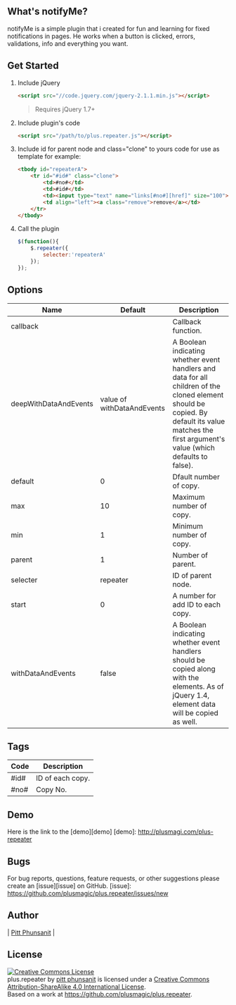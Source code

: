 What's notifyMe?
----------------

notifyMe is a simple plugin that i created for fun and learning for fixed notifications in pages.
He works when a button is clicked, errors, validations, info and everything you want.

Get Started
----------------
1. Include jQuery

	```html
	<script src="//code.jquery.com/jquery-2.1.1.min.js"></script>
	```

	>Requires jQuery 1.7+

2. Include plugin's code

	```html
	<script src="/path/to/plus.repeater.js"></script>
	```

3. Include id for parent node and class="clone" to yours code for use as template for example:

	```html
	<tbody id="repeaterA">
		<tr id="#id#" class="clone">
			<td>#no#</td>
			<td>#id#</td>
			<td><input type="text" name="links[#no#][href]" size="100"></td>
			<td align="left"><a class="remove">remove</a></td>
		</tr>
	</tbody>
	```

4. Call the plugin

	```javascript
	$(function(){
		$.repeater({
			selecter:'repeaterA'
		});
	});
	```

Options
----------

| Name                  | Default                    | Description                                                                                                                                                                                      |
|-----------------------|----------------------------|--------------------------------------------------------------------------------------------------------------------------------------------------------------------------------------------------|
| callback              |                            | Callback function.                                                                                                                                                                               |
| deepWithDataAndEvents | value of withDataAndEvents | A Boolean indicating whether event handlers and data for all children of the cloned element should be copied. By default its value matches the first argument's value (which defaults to false). |
| default               | 0                          | Dfault number of copy.                                                                                                                                                                           |
| max                   | 10                         | Maximum number of copy.                                                                                                                                                                          |
| min                   | 1                          | Minimum number of copy.                                                                                                                                                                          |
| parent                | 1                          | Number of parent.                                                                                                                                                                                |
| selecter              | repeater                   | ID of parent node.                                                                                                                                                                               |
| start                 | 0                          | A number for add ID to each copy.                                                                                                                                                                |
| withDataAndEvents     | false                      | A Boolean indicating whether event handlers should be copied along with the elements. As of jQuery 1.4, element data will be copied as well.                                                     |

Tags
----------
| Code | Description      |
|------|------------------|
| #id# | ID of each copy. |
| #no# | Copy No.         |

## Demo
Here is the link to the [demo][demo]
[demo]: http://plusmagi.com/plus-repeater

## Bugs
For bug reports, questions, feature requests, or other suggestions please create an [issue][issue] on GitHub.
[issue]: https://github.com/plusmagic/plus.repeater/issues/new

## Author
| [Pitt Phunsanit](http://plusmagi.com) |

## License
<a rel="license" href="http://creativecommons.org/licenses/by-sa/4.0/"><img alt="Creative Commons License" style="border-width:0" src="https://i.creativecommons.org/l/by-sa/4.0/88x31.png" /></a><br /><span xmlns:dct="http://purl.org/dc/terms/" href="http://purl.org/dc/dcmitype/Text" property="dct:title" rel="dct:type">plus.repeater</span> by <a xmlns:cc="http://creativecommons.org/ns#" href="http://plusmagi.com/plus-repeater/" property="cc:attributionName" rel="cc:attributionURL">pitt phunsanit</a> is licensed under a <a rel="license" href="http://creativecommons.org/licenses/by-sa/4.0/">Creative Commons Attribution-ShareAlike 4.0 International License</a>.<br />Based on a work at <a xmlns:dct="http://purl.org/dc/terms/" href="https://github.com/plusmagic/plus.repeater" rel="dct:source">https://github.com/plusmagic/plus.repeater</a>.
